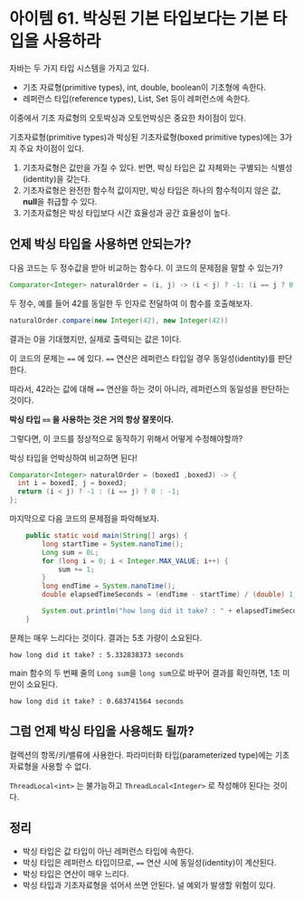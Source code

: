 # 아이템 61. 박싱된 기본 타입보다는 기본 타입을 사용하라



자바는 두 가지 타입 시스템을 가지고 있다.

- 기초 자료형(primitive types), int, double, boolean이 기초형에 속한다.
- 레퍼런스 타입(reference types), List, Set 등이 레퍼런스에 속한다.

이중에서 기초 자료형의 오토박싱과 오토언박싱은 중요한 차이점이 있다.

기초자료형(primitive types)과 박싱된 기초자료형(boxed primitive types)에는 3가지 주요 차이점이 있다.

1. 기초자료형은 값만을 가질 수 있다. 반면, 박싱 타입은 값 자체와는 구별되는 식별성(identity)을 갖는다.
2. 기초자료형은 완전한 함수적 값이지만, 박싱 타입은 하나의 함수적이지 않은 값, **null**을 취급할 수 있다.
3. 기초자료형은 박싱 타입보다 시간 효율성과 공간 효율성이 높다.



## 언제 박싱 타입을 사용하면 안되는가?

다음 코드는 두 정수값을 받아 비교하는 함수다. 이 코드의 문제점을 말할 수 있는가?

```java
Comparator<Integer> naturalOrder = (i, j) -> (i < j) ? -1: (i == j ? 0 : 1)
```

두 정수, 예를 들어 42를 동일한 두 인자로 전달하여 이 함수를 호출해보자.

```java
naturalOrder.compare(new Integer(42), new Integer(42))
```



결과는 0을 기대했지만, 실제로 출력되는 값은 1이다.

이 코드의 문제는 `==` 에 있다. `==` 연산은 레퍼런스 타입일 경우 동일성(identity)를 판단한다.

따라서, 42라는 값에 대해 `==` 연산을 하는 것이 아니라, 레퍼런스의 동일성을 판단하는 것이다.

**박싱 타입 `==` 을 사용하는 것은 거의 항상 잘못이다.**



그렇다면, 이 코드를 정상적으로 동작하기 위해서 어떻게 수정해야할까? 

박싱 타입을 언박싱하여 비교하면 된다!

```java
Comparator<Integer> naturalOrder = (boxedI ,boxedJ) -> {
  int i = boxedI, j = boxedJ;
  return (i < j) ? -1 : (i == j) ? 0 : -1;
};
```



마지막으로 다음 코드의 문제점을 파악해보자.

```java
	public static void main(String[] args) {
		long startTime = System.nanoTime();
		Long sum = 0L;
		for (long i = 0; i < Integer.MAX_VALUE; i++) {
			sum += 1;
		}
		long endTime = System.nanoTime();
		double elapsedTimeSeconds = (endTime - startTime) / (double) 1_000_000_000;

		System.out.println("how long did it take? : " + elapsedTimeSeconds + " seconds");
	}
```



문제는 매우 느리다는 것이다. 결과는 5초 가량이 소요된다.

```
how long did it take? : 5.332838373 seconds
```



main 함수의 두 번째 줄의 `Long sum`을 `long sum`으로 바꾸어 결과를 확인하면, 1초 미만이 소요된다.

```
how long did it take? : 0.683741564 seconds
```



## 그럼 언제 박싱 타입을 사용해도 될까?

컬렉션의 항목/키/밸류에 사용한다. 파라미터화 타입(parameterized type)에는 기초 자료형을 사용할 수 없다. 

`ThreadLocal<int>` 는 불가능하고 `ThreadLocal<Integer>` 로 작성해야 된다는 것이다.



## 정리

- 박싱 타입은 값 타입이 아닌 레퍼런스 타입에 속한다. 
- 박싱 타입은 레퍼런스 타입이므로, `==` 연산 시에 동일성(identity)이 계산된다.
- 박싱 타입은 연산이 매우 느리다.
- 박싱 타입과 기초자료형을 섞어서 쓰면 안된다. 널 예외가 발생할 위험이 있다. 





